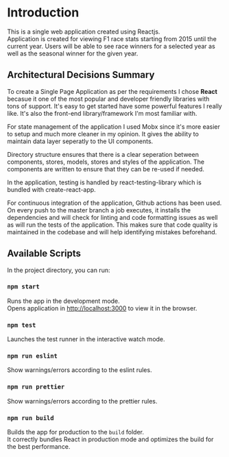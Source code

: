 # Introduction

This is a single web application created using Reactjs.\
Application is created for viewing F1 race stats starting from 2015 until the current year. Users will be able to see race winners for a selected year as well as the seasonal winner for the given year.

## Architectural Decisions Summary

To create a Single Page Application as per the requirements I chose __React__ becasue it one of the most popular and developer friendly libraries with tons of support. It's easy to get started have some powerful features I really like. It's also the front-end library/framework I'm most familiar with.

For state management of the application I used Mobx since it's more easier to setup and much more cleaner in my opinion.
It gives the ability to maintain data layer seperatly to the UI components.

Directory structure ensures that there is a clear seperation between components, stores, models, stores and styles of the application. The components are written to ensure that they can be re-used if needed. 

In the application, testing is handled by react-testing-library which is bundled with create-react-app.

For continuous integration of the application, Github actions has been used. On every push to the master branch a job executes, it installs the dependencies and will check for linting and code formatting issues as well as will run the tests of the application. This makes sure that code quality is maintained in the codebase and will help identifying mistakes beforehand.

## Available Scripts

In the project directory, you can run:

### `npm start`

Runs the app in the development mode.\
Opens application in [http://localhost:3000](http://localhost:3000) to view it in the browser.

### `npm test`

Launches the test runner in the interactive watch mode.

### `npm run eslint`

Show warnings/errors according to the eslint rules.

### `npm run prettier`

Show warnings/errors according to the prettier rules.

### `npm run build`

Builds the app for production to the `build` folder.\
It correctly bundles React in production mode and optimizes the build for the best performance.
